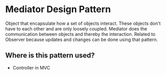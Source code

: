 # Mediator Design Pattern

Object that encapsulate how a set of objects interact. These objects don't have to each other and are only loosely coupled. Mediator does the communication between objects and thereby the interaction. Related to Observer because updates and changes can be done using that pattern.

## Where is this pattern used?

* Controller in MVC
